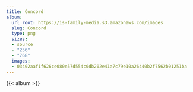 ```yaml
---
title: Concord
album:
  url_root: https://is-family-media.s3.amazonaws.com/images
  slug: Concord
  type: png
  sizes:
  - source
  - "256"
  - "768"
  images:
  - 03402aaf1f626ce080e57d554c0db202e41a7c79e10a26440b2f7562b01251ba
---
```

{{< album >}}
